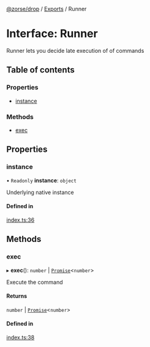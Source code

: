 [@zorse/drop](../README.md) / [Exports](../modules.md) / Runner

# Interface: Runner

Runner lets you decide late execution of of commands

## Table of contents

### Properties

- [instance](Runner.md#instance)

### Methods

- [exec](Runner.md#exec)

## Properties

### instance

• `Readonly` **instance**: `object`

Underlying native instance

#### Defined in

[index.ts:36](https://github.com/zorse-lang/drop/blob/7de51ed/src/npm/index.ts#L36)

## Methods

### exec

▸ **exec**(): `number` \| [`Promise`]( https://developer.mozilla.org/en-US/docs/Web/JavaScript/Reference/Global_Objects/Promise )<`number`\>

Execute the command

#### Returns

`number` \| [`Promise`]( https://developer.mozilla.org/en-US/docs/Web/JavaScript/Reference/Global_Objects/Promise )<`number`\>

#### Defined in

[index.ts:38](https://github.com/zorse-lang/drop/blob/7de51ed/src/npm/index.ts#L38)

